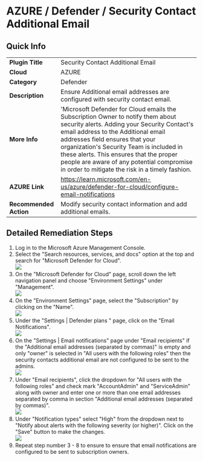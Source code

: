 # AZURE / Defender / Security Contact Additional Email

## Quick Info

| | |
|-|---------------------------------------------------------------------------------------------------------------------------------------------------------------------------|
| **Plugin Title** | Security Contact Additional Email |
| **Cloud** | AZURE |
| **Category** | Defender |
| **Description** | Ensure Additional email addresses are configured with security contact email. |
| **More Info** | 'Microsoft Defender for Cloud emails the Subscription Owner to notify them about security alerts. Adding your Security Contact's email address to the Additional email addresses field ensures that your organization's Security Team is included in these alerts. This ensures that the proper people are aware of any potential compromise in order to mitigate the risk in a timely fashion. |
| **AZURE Link** | https://learn.microsoft.com/en-us/azure/defender-for-cloud/configure-email-notifications |
| **Recommended Action** | Modify security contact information and add additional emails. |

## Detailed Remediation Steps


1. Log in to the Microsoft Azure Management Console.
2. Select the "Search resources, services, and docs" option at the top and search for "Microsoft Defender for Cloud". </br> <img src="/resources/azure/defender/security-contact-additional-email/step2.png"/>
3. On the "Microsoft Defender for Cloud" page, scroll down the left navigation panel and choose "Environment Settings" under "Management". </br> <img src="/resources/azure/defender/security-contact-additional-email/step3.png"/>
4. On the "Environment Settings" page, select the "Subscription" by clicking on the "Name". </br> <img src="/resources/azure/defender/security-contact-additional-email/step4.png"/>
5. Under the "Settings | Defender plans " page, click on the "Email Notifications". </br> <img src="/resources/azure/defender/security-contact-additional-email/step5.png"/>
6. On the "Settings | Email notifications" page under "Email recipients" if the "Additional email addresses (separated by commas)" is empty and only "owner" is selected in "All users with the following roles" then the security contacts additional email are not configured to be sent to the admins. </br> <img src="/resources/azure/defender/security-contact-additional-email/step6.png"/>
7. Under "Email recipients", click the dropdown for "All users with the following roles" and check mark "AccountAdmin" and "ServiceAdmin" along with owner and enter one or more than one email addresses separated by comma in section "Additional email addresses (separated by commas)". </br> <img src="/resources/azure/defender/security-contact-additional-email/step7.png"/>
8. Under "Notification types" select "High" from the dropdown next to "Notify about alerts with the following severity (or higher)". Click on the "Save" button to make the changes. </br> <img src="/resources/azure/defender/security-contact-additional-email/step8.png"/>
9. Repeat step number 3 - 8 to ensure to ensure that email notifications are configured to be sent to subscription owners. </br>
